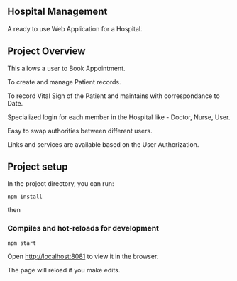## Hospital Management

A ready to use Web Application for a Hospital.

## Project Overview


This allows a user to Book Appointment.

To create and manage Patient records.

To record Vital Sign of the Patient and maintains with correspondance to Date.

Specialized login for each member in the Hospital like - Doctor, Nurse, User.

Easy to swap authorities between different users.

Links and services are available based on the User Authorization.


## Project setup

In the project directory, you can run:

```
npm install
```

then

### Compiles and hot-reloads for development

```
npm start
```

Open [http://localhost:8081](http://localhost:8081) to view it in the browser.

The page will reload if you make edits.
